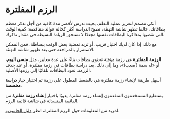 # الرزم المفلترة

أنكي مصمم لتعزيز عملية التعلم، بحيث تدرس لأقصر مدة كافية من أجل تذكر معظم بطاقاتك.
حالما تظهر شاشة التهنئة، تصبح الدراسة أكثر كحالة عوائد متناقصة: كمية الوقت التي تقضيها
بمذاكرة البطاقات نفسها مجددًا لا تستحق الزيادة البسيطة في مقدار تذكرك.

مع ذلك، إذا كان لديك اختبار قريب، أو تريد تمضية بعض الوقت ببساطة، فمن الممكن الاستمرار
بالمراجعة حتى بعد ظهور شاشة التهنئة.

**الرزمة المفلترة** هي رزمة مؤقتة تحتوي بطاقات بناءً على عدة معايير، مثل **منسي اليوم**،
أو «له سمة (صعب)»، وما إلى ذلك. بعد دراسة بطاقات في رزمة مفلترة، أو عند حذف الرزمة،
تعود البطاقات تلقائيًا إلى رزمها الأصلية.

أسهل طريقة لإنشاء رزمة مفلترة هي بالضغط المطول على رزمة ثم اختيار خيار **دراسة مخصصة**.

يستطيع المستخدمون المتقدمون إنشاء رزمة مفلترة يدويًا باختيار **إنشاء رزمة مفلترة** من القائمة المنسدلة
في شاشة قائمة الرزم.

لمزيد من المعلومات حول الرزم المفلترة، انظر [دليل الحاسوب](https://docs.ankiweb.net/filtered-decks.html#filtered-decks--cramming).

